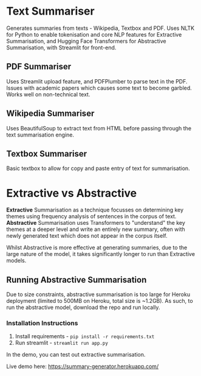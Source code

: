# Text Summariser
Generates summaries from texts - Wikipedia, Textbox and PDF. Uses NLTK for Python to enable tokenisation and core NLP features for Extractive Summarisation, and Hugging Face Transformers for Abstractive Summarisation, with Streamlit for front-end.

## PDF Summariser
Uses Streamlit upload feature, and PDFPlumber to parse text in the PDF. Issues with academic papers which causes some text to become garbled. Works well on non-technical text.

## Wikipedia Summariser
Uses BeautifulSoup to extract text from HTML before passing through the text summarisation engine.

## Textbox Summariser
Basic textbox to allow for copy and paste entry of text for summarisation.


# Extractive vs Abstractive
**Extractive** Summarisation as a technique focusses on determining key themes using frequency analysis of sentences in the corpus of text. **Abstractive** Summarisation uses Transformers to "understand" the key themes at a deeper level and write an entirely new summary, often with newly generated text which does not appear in the corpus itself.

Whilst Abstractive is more effective at generating summaries, due to the large nature of the model, it takes significantly longer to run than Extractive models.

## Running Abstractive Summarisation
Due to size constraints, abstractive summarisation is too large for Heroku deployment (limited to 500MB on Heroku, total size is ~1.2GB). As such, to run the abstractive model, download the repo and run locally.

### Installation Instructions
1. Install requirements - `pip install -r requirements.txt`
2. Run streamlit - `streamlit run app.py`

In the demo, you can test out extractive summarisation.

Live demo here: https://summary-generator.herokuapp.com/
